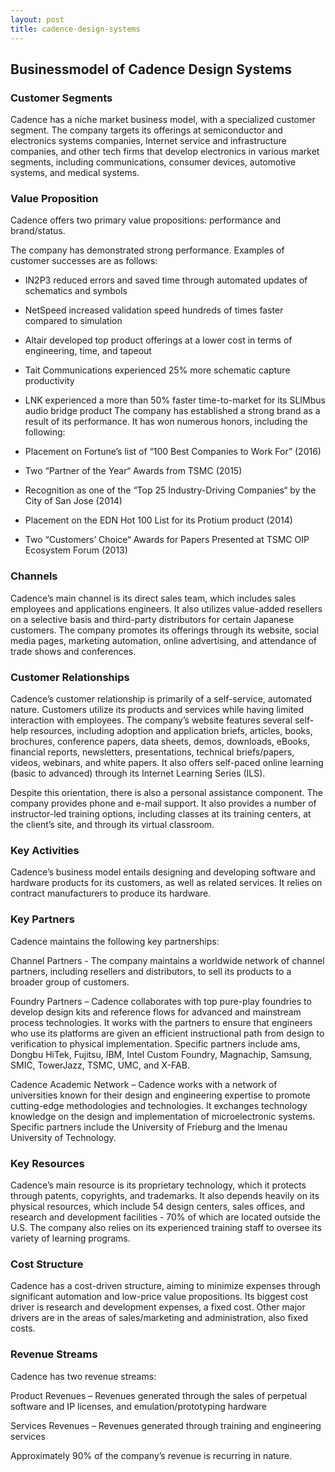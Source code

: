```yaml
---
layout: post
title: cadence-design-systems
---
```


Businessmodel of Cadence Design Systems
----------------------------------------

### Customer Segments

Cadence has a niche market business model, with a specialized customer segment. The company targets its offerings at semiconductor and electronics systems companies, Internet service and infrastructure companies, and other tech firms that develop electronics in various market segments, including communications, consumer devices, automotive systems, and medical systems.

### Value Proposition

Cadence offers two primary value propositions: performance and brand/status.

The company has demonstrated strong performance. Examples of customer successes are as follows:

 * IN2P3 reduced errors and saved time through automated updates of schematics and symbols
* NetSpeed increased validation speed hundreds of times faster compared to simulation
* Altair developed top product offerings at a lower cost in terms of engineering, time, and tapeout
* Tait Communications experienced 25% more schematic capture productivity
* LNK experienced a more than 50% faster time-to-market for its SLIMbus audio bridge product
 The company has established a strong brand as a result of its performance. It has won numerous honors, including the following:

 * Placement on Fortune’s list of “100 Best Companies to Work For” (2016)
* Two “Partner of the Year“ Awards from TSMC (2015)
* Recognition as one of the “Top 25 Industry-Driving Companies“ by the City of San Jose (2014)
* Placement on the EDN Hot 100 List for its Protium product (2014)
* Two “Customers’ Choice“ Awards for Papers Presented at TSMC OIP Ecosystem Forum (2013)
 ### Channels

Cadence’s main channel is its direct sales team, which includes sales employees and applications engineers. It also utilizes value-added resellers on a selective basis and third-party distributors for certain Japanese customers. The company promotes its offerings through its website, social media pages, marketing automation, online advertising, and attendance of trade shows and conferences.

### Customer Relationships

Cadence’s customer relationship is primarily of a self-service, automated nature. Customers utilize its products and services while having limited interaction with employees. The company’s website features several self-help resources, including adoption and application briefs, articles, books, brochures, conference papers, data sheets, demos, downloads, eBooks, financial reports, newsletters, presentations, technical briefs/papers, videos, webinars, and white papers. It also offers self-paced online learning (basic to advanced) through its Internet Learning Series (ILS).

Despite this orientation, there is also a personal assistance component. The company provides phone and e-mail support. It also provides a number of instructor-led training options, including classes at its training centers, at the client’s site, and through its virtual classroom.

### Key Activities

Cadence’s business model entails designing and developing software and hardware products for its customers, as well as related services. It relies on contract manufacturers to produce its hardware.

### Key Partners

Cadence maintains the following key partnerships:

Channel Partners - The company maintains a worldwide network of channel partners, including resellers and distributors, to sell its products to a broader group of customers.

Foundry Partners – Cadence collaborates with top pure-play foundries to develop design kits and reference flows for advanced and mainstream process technologies. It works with the partners to ensure that engineers who use its platforms are given an efficient instructional path from design to verification to physical implementation. Specific partners include ams, Dongbu HiTek, Fujitsu, IBM, Intel Custom Foundry, Magnachip, Samsung, SMIC, TowerJazz, TSMC, UMC, and X-FAB.

Cadence Academic Network – Cadence works with a network of universities known for their design and engineering expertise to promote cutting-edge methodologies and technologies. It exchanges technology knowledge on the design and implementation of microelectronic systems. Specific partners include the University of Frieburg and the lmenau University of Technology.

### Key Resources

Cadence’s main resource is its proprietary technology, which it protects through patents, copyrights, and trademarks. It also depends heavily on its physical resources, which include 54 design centers, sales offices, and research and development facilities - 70% of which are located outside the U.S. The company also relies on its experienced training staff to oversee its variety of learning programs.

### Cost Structure

Cadence has a cost-driven structure, aiming to minimize expenses through significant automation and low-price value propositions. Its biggest cost driver is research and development expenses, a fixed cost. Other major drivers are in the areas of sales/marketing and administration, also fixed costs.

### Revenue Streams

Cadence has two revenue streams:

Product Revenues – Revenues generated through the sales of perpetual software and IP licenses, and emulation/prototyping hardware

Services Revenues – Revenues generated through training and engineering services

Approximately 90% of the company’s revenue is recurring in nature.
